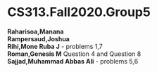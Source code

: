 # CS313.Fall2020.Group5


**Raharisoa,Manana** <br />
**Rampersaud,Joshua** <br />
**Rihi,Mone Ruba J** - problems 1,7 <br />
**Roman,Genesis M** Question 4 and Question 8 <br />
**Sajjad,Muhammad Abbas Ali**  - problems 5,6 <br />
